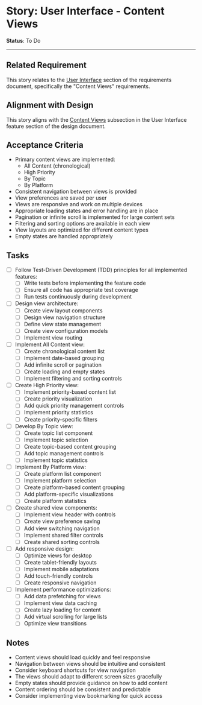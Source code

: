 # Story: User Interface - Content Views

**Status**: To Do

---

## Related Requirement
This story relates to the [User Interface](../requirements.md#3-user-interface) section of the requirements document, specifically the "Content Views" requirements.

## Alignment with Design
This story aligns with the [Content Views](../design.md#content-views) subsection in the User Interface feature section of the design document.

## Acceptance Criteria
- Primary content views are implemented:
  - All Content (chronological)
  - High Priority
  - By Topic
  - By Platform
- Consistent navigation between views is provided
- View preferences are saved per user
- Views are responsive and work on multiple devices
- Appropriate loading states and error handling are in place
- Pagination or infinite scroll is implemented for large content sets
- Filtering and sorting options are available in each view
- View layouts are optimized for different content types
- Empty states are handled appropriately

## Tasks
- [ ] Follow Test-Driven Development (TDD) principles for all implemented features:
  - [ ] Write tests before implementing the feature code
  - [ ] Ensure all code has appropriate test coverage
  - [ ] Run tests continuously during development
- [ ] Design view architecture:
  - [ ] Create view layout components
  - [ ] Design view navigation structure
  - [ ] Define view state management
  - [ ] Create view configuration models
  - [ ] Implement view routing
- [ ] Implement All Content view:
  - [ ] Create chronological content list
  - [ ] Implement date-based grouping
  - [ ] Add infinite scroll or pagination
  - [ ] Create loading and empty states
  - [ ] Implement filtering and sorting controls
- [ ] Create High Priority view:
  - [ ] Implement priority-based content list
  - [ ] Create priority visualization
  - [ ] Add quick priority management controls
  - [ ] Implement priority statistics
  - [ ] Create priority-specific filters
- [ ] Develop By Topic view:
  - [ ] Create topic list component
  - [ ] Implement topic selection
  - [ ] Create topic-based content grouping
  - [ ] Add topic management controls
  - [ ] Implement topic statistics
- [ ] Implement By Platform view:
  - [ ] Create platform list component
  - [ ] Implement platform selection
  - [ ] Create platform-based content grouping
  - [ ] Add platform-specific visualizations
  - [ ] Create platform statistics
- [ ] Create shared view components:
  - [ ] Implement view header with controls
  - [ ] Create view preference saving
  - [ ] Add view switching navigation
  - [ ] Implement shared filter controls
  - [ ] Create shared sorting controls
- [ ] Add responsive design:
  - [ ] Optimize views for desktop
  - [ ] Create tablet-friendly layouts
  - [ ] Implement mobile adaptations
  - [ ] Add touch-friendly controls
  - [ ] Create responsive navigation
- [ ] Implement performance optimizations:
  - [ ] Add data prefetching for views
  - [ ] Implement view data caching
  - [ ] Create lazy loading for content
  - [ ] Add virtual scrolling for large lists
  - [ ] Optimize view transitions

## Notes
- Content views should load quickly and feel responsive
- Navigation between views should be intuitive and consistent
- Consider keyboard shortcuts for view navigation
- The views should adapt to different screen sizes gracefully
- Empty states should provide guidance on how to add content
- Content ordering should be consistent and predictable
- Consider implementing view bookmarking for quick access 